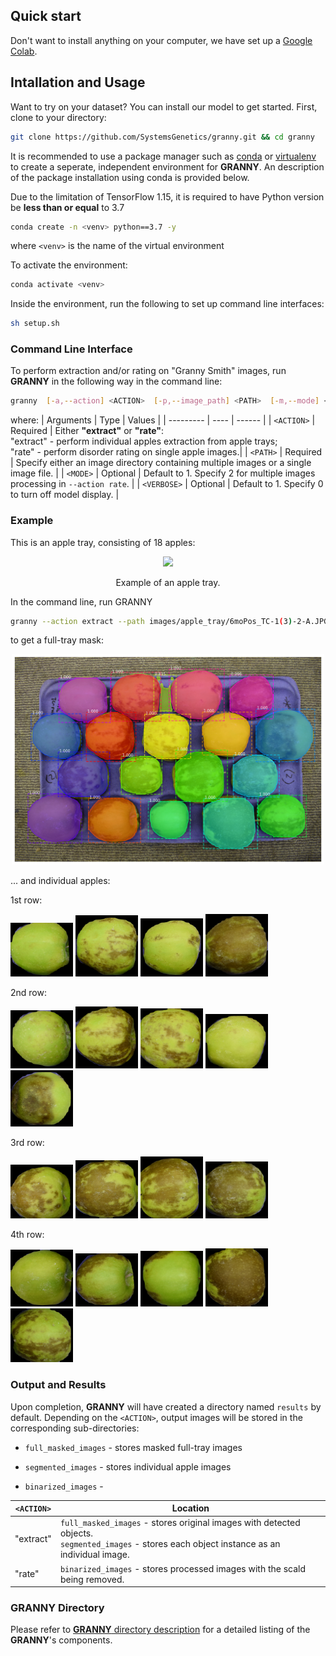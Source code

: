 ## Quick start 
Don't want to install anything on your computer, we have set up a [Google Colab](soon). 

## Intallation and Usage
Want to try on your dataset? You can install our model to get started. First, clone to your directory: 

```bash 
git clone https://github.com/SystemsGenetics/granny.git && cd granny
```

It is recommended to use a package manager such as [conda](https://www.anaconda.com/) or [virtualenv](https://pypi.org/project/virtualenv/) to create a seperate, independent environment for **GRANNY**. An description of the package installation using conda is provided below. 

Due to the limitation of TensorFlow 1.15, it is required to have Python version be **less than or equal** to 3.7
```bash
conda create -n <venv> python==3.7 -y
```
where `<venv>` is the name of the virtual environment

To activate the environment:
```bash
conda activate <venv>
```

Inside the environment, run the following to set up command line interfaces:
```bash
sh setup.sh
```

### Command Line Interface
To perform extraction and/or rating on "Granny Smith" images, run **GRANNY** in the following way in the command line: 

```bash
granny  [-a,--action] <ACTION>  [-p,--image_path] <PATH>  [-m,--mode] <MODE>  [-v,--verbose] <VERBOSE>
```

where: 
| Arguments  | Type | Values |
| ---------  | ---- | ------ |
| `<ACTION>` | Required | Either **"extract"** or **"rate"**: <br />"extract" - perform individual apples extraction from apple trays; <br /> "rate" - perform disorder rating on single apple images.|
| `<PATH>`   | Required | Specify either an image directory containing multiple images or a single image file. |
| `<MODE>`   | Optional | Default to 1. Specify 2 for multiple images processing in `--action rate`. |
| `<VERBOSE>` | Optional | Default to 1. Specify 0 to turn off model display. |

### Example 
This is an apple tray, consisting of 18 apples: 

<div align="center">
  <img src="images/apple_tray/6moPos_TC-1(3)-2-A.JPG" width="500px" />
  <p>Example of an apple tray.</p>
</div>


In the command line, run GRANNY 
```bash 
granny --action extract --path images/apple_tray/6moPos_TC-1(3)-2-A.JPG
```
to get a full-tray mask: 

<div align="center">
  <img src="images/full_masked_images/6moPos_TC-1(3)-2-A.png" width="500px" />
  <p> </p>
</div>


... and individual apples:

1st row: 
<p float="left">
    <img src="images/segmented_images/6moPos_TC-1(3)-2-A_4.png" width="100" />
    <img src="images/segmented_images/6moPos_TC-1(3)-2-A_3.png" width="100" />
    <img src="images/segmented_images/6moPos_TC-1(3)-2-A_2.png" width="100" /> 
    <img src="images/segmented_images/6moPos_TC-1(3)-2-A_1.png" width="100" />
</p>

2nd row: 
<p float="left">
    <img src="images/segmented_images/6moPos_TC-1(3)-2-A_9.png" width="100" />
    <img src="images/segmented_images/6moPos_TC-1(3)-2-A_8.png" width="100" />
    <img src="images/segmented_images/6moPos_TC-1(3)-2-A_7.png" width="100" /> 
    <img src="images/segmented_images/6moPos_TC-1(3)-2-A_6.png" width="100" />
    <img src="images/segmented_images/6moPos_TC-1(3)-2-A_5.png" width="100" />
</p>

3rd row:
<p float="left">
    <img src="images/segmented_images/6moPos_TC-1(3)-2-A_13.png" width="100" />
    <img src="images/segmented_images/6moPos_TC-1(3)-2-A_12.png" width="100" />
    <img src="images/segmented_images/6moPos_TC-1(3)-2-A_11.png" width="100" /> 
    <img src="images/segmented_images/6moPos_TC-1(3)-2-A_10.png" width="100" />
</p>


4th row: 
<p float="left">
    <img src="images/segmented_images/6moPos_TC-1(3)-2-A_18.png" width="100" />
    <img src="images/segmented_images/6moPos_TC-1(3)-2-A_17.png" width="100" />
    <img src="images/segmented_images/6moPos_TC-1(3)-2-A_16.png" width="100" /> 
    <img src="images/segmented_images/6moPos_TC-1(3)-2-A_15.png" width="100" />
    <img src="images/segmented_images/6moPos_TC-1(3)-2-A_14.png" width="100" />
</p>

### Output and Results
Upon completion, **GRANNY** will have created a directory named `results` by default. Depending on the `<ACTION>`, output images will be stored in the corresponding sub-directories:


- `full_masked_images` - stores masked full-tray images 

- `segmented_images` - stores individual apple images

- `binarized_images` - 

| `<ACTION>` | Location | 
| ---------- | -------- | 
| "extract"  |  `full_masked_images` - stores original images with detected objects. <br /> `segmented_images` - stores each object instance as an individual image. | 
| "rate"     |  `binarized_images` - stores processed images with the scald being removed.|  


### **GRANNY** Directory
Please refer to [**GRANNY** directory description](https://github.com/SystemsGenetics/granny/blob/master/GRANNY/README.md) for a detailed listing of the **GRANNY**'s components.  
